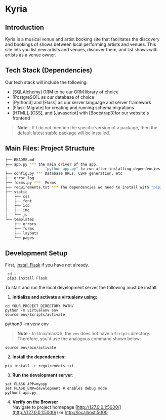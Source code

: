 # Kyria

## Introduction

Kyria is a musical venue and artist booking site that facilitates the discovery and bookings of shows between local performing artists and venues. This site lets you list new artists and venues, discover them, and list shows with artists as a venue owner.

## Tech Stack (Dependencies)

Our tech stack will include the following:

- [SQLAlchemy] ORM to be our ORM library of choice
- [PostgreSQ]L as our database of choice
- [Python3] and [Flask] as our server language and server framework
- [Flask-Migrate] for creating and running schema migrations
- [HTML], [CSS], and [Javascript] with [Bootstrap3]for our website's frontend

> **Note** - If I do not mention the specific version of a package, then the default latest stable package will be installed.

## Main Files: Project Structure

```sh
├── README.md
├── app.py *** the main driver of the app.
                  "python app.py" to run after installing dependencies
├── config.py *** Database URLs, CSRF generation, etc
├── error.log
├── forms.py ***  Forms
├── requirements.txt *** The dependencies we need to install with "pip3 install -r requirements.txt"
├── static
│   ├── css
│   ├── font
│   ├── ico
│   ├── img
│   └── js
└── templates
    ├── errors
    ├── forms
    ├── layouts
    └── pages
```

## Development Setup

First, [install Flask](https://flask.palletsprojects.com/en/1.0.x/installation/#install-flask) if you have not already.

```
 cd ~
 pip3 install Flask
```

To start and run the local development server the following must be install:

1. **Initialize and activate a virtualenv using:**

```
cd YOUR_PROJECT_DIRECTORY_PATH/
python -m virtualenv env
source env/Scripts/activate
```

python3 -m venv env

> **Note** - In Unix/macOS, the `env` does not have a `Scripts` directory. Therefore, you'd use the analogous command shown below:

```
source env/bin/activate
```

2. **Install the dependencies:**

```
pip install -r requirements.txt
```

3. **Run the development server:**

```
set FLASK_APP=myapp
set FLASK_ENV=development # enables debug mode
python3 app.py
```

4. **Verify on the Browser**<br>
   Navigate to project homepage [http://127.0.0.1:5000/](http://127.0.0.1:5000/) or [http://localhost:5000](http://localhost:5000)
